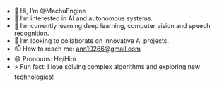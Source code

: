 - 👋 Hi, I’m @MachuEngine
- 👀 I’m interested in AI and autonomous systems.
- 🌱 I’m currently learning deep learning, computer vision and speech recognition.
- 💞️ I’m looking to collaborate on innovative AI projects.
- 📫 How to reach me: ann10266@gmail.com
- 😄 Pronouns: He/Him
- ⚡ Fun fact: I love solving complex algorithms and exploring new technologies!


<!---
MachuEngine/MachuEngine is a ✨ special ✨ repository because its `README.md` (this file) appears on your GitHub profile.
You can click the Preview link to take a look at your changes.
--->
